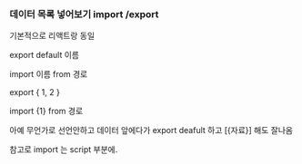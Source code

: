 ### 데이터 목록 넣어보기 import /export 

기본적으로 리액트랑 동일 

export default 이름

import 이름 from 경로 


export { 1, 2 }

import {1} from 경로 
 

아예 무언가로 선언안하고 데이터 앞에다가 export deafult 하고 [{자료}] 해도 잘나옴 


참고로 import 는 script 부분에. 




